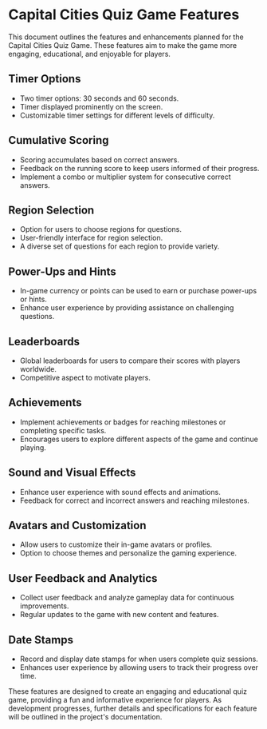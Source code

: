 # Capital Cities Quiz Game Features

This document outlines the features and enhancements planned for the Capital Cities Quiz Game. These features aim to make the game more engaging, educational, and enjoyable for players.

## Timer Options

- Two timer options: 30 seconds and 60 seconds.
- Timer displayed prominently on the screen.
- Customizable timer settings for different levels of difficulty.

## Cumulative Scoring

- Scoring accumulates based on correct answers.
- Feedback on the running score to keep users informed of their progress.
- Implement a combo or multiplier system for consecutive correct answers.

## Region Selection

- Option for users to choose regions for questions.
- User-friendly interface for region selection.
- A diverse set of questions for each region to provide variety.

## Power-Ups and Hints

- In-game currency or points can be used to earn or purchase power-ups or hints.
- Enhance user experience by providing assistance on challenging questions.

## Leaderboards

- Global leaderboards for users to compare their scores with players worldwide.
- Competitive aspect to motivate players.

## Achievements

- Implement achievements or badges for reaching milestones or completing specific tasks.
- Encourages users to explore different aspects of the game and continue playing.

## Sound and Visual Effects

- Enhance user experience with sound effects and animations.
- Feedback for correct and incorrect answers and reaching milestones.

## Avatars and Customization

- Allow users to customize their in-game avatars or profiles.
- Option to choose themes and personalize the gaming experience.

## User Feedback and Analytics

- Collect user feedback and analyze gameplay data for continuous improvements.
- Regular updates to the game with new content and features.

## Date Stamps

- Record and display date stamps for when users complete quiz sessions.
- Enhances user experience by allowing users to track their progress over time.

These features are designed to create an engaging and educational quiz game, providing a fun and informative experience for players. As development progresses, further details and specifications for each feature will be outlined in the project's documentation.
